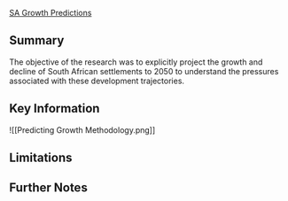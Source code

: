 
[SA Growth Predictions](https://pta-gis-2-web1.csir.co.za/portal/apps/GBCascade/index.html?appid=5180459a765c4e63bfb3fa527c7302b3)

## Summary

The objective of the research was to explicitly project the growth and decline of South African settlements to 2050 to understand the pressures associated with these development trajectories.
## Key Information

![[Predicting Growth Methodology.png]]

## Limitations

## Further Notes
